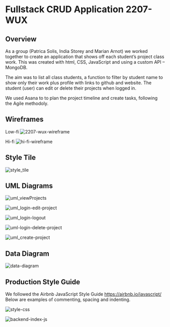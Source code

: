 # Fullstack CRUD Application 2207-WUX

## Overview
As a group (Patrica Solis, India Storey and Marian Arnot) we worked together to create an application that shows off each student’s project class work.
This was created with html, CSS, JavaScript and using a custom API – MongoDB. 

The aim was to list all class students, a function to filter by student name to show only their work plus profile with links to github and website.
The student (user) can edit or delete their projects when logged in.

We used Asana to to plan the project timeline and create tasks, following the Agile methodoly.

## Wireframes
Low-fi
![2207-wux-wireframe](https://user-images.githubusercontent.com/115663122/225496302-50c6cbc7-fff5-4b70-b552-257a0677068b.png)

Hi-fi
![hi-fi-wireframe](https://user-images.githubusercontent.com/115663122/225505074-9b7a124f-d782-4bb0-9e31-30e5461cc3cd.png)

## Style Tile
![style_tile](https://user-images.githubusercontent.com/115663122/225504562-8e16cdee-9d4d-4255-8c55-441b365419a7.png)

## UML Diagrams
![uml_viewProjects](https://user-images.githubusercontent.com/115663122/225497551-63fc9fb4-a6bb-4b02-9f69-685f9f37a931.png)

![uml_login-edit-project](https://user-images.githubusercontent.com/115663122/225497685-7196ff88-c514-4f5f-9473-2c15e2c3dffa.png)

![uml_login-logout](https://user-images.githubusercontent.com/115663122/225497736-0411d4f6-c2a7-434f-93c0-e860fac1ba8b.png)

![uml-login-delete-project](https://user-images.githubusercontent.com/115663122/225497797-8f3d1318-5148-4e77-99c6-71fb13ef1525.png)

![uml_create-project](https://user-images.githubusercontent.com/115663122/225497821-1d0efab5-1d74-4e7e-9dcf-c6b189c4a7d1.png)

## Data Diagram
![data-diagram](https://user-images.githubusercontent.com/115663122/225505345-5ca8c4c0-0777-4e84-9adb-4687adc1d26a.png)

## Production Style Guide
We followed the Airbnb JavaScript Style Guide https://airbnb.io/javascript/
Below are examples of commenting, spacing and indenting.

![style-css](https://user-images.githubusercontent.com/115663122/225503071-ed1a6349-71d0-482f-98a9-f56d1552a9dc.png)

![backend-index-js](https://user-images.githubusercontent.com/115663122/225503267-ecfcae5d-cb19-4c3a-bd02-bd8b0c4ad5a1.png)



